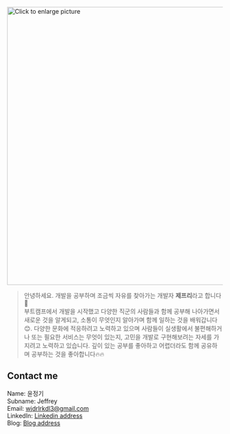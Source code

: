 <a href="https://drive.google.com/uc?export=view&id=1uzqbc64k6gn8-YA8OMrU8WfHQpyIRgDs"><img src="https://drive.google.com/uc?export=view&id=1uzqbc64k6gn8-YA8OMrU8WfHQpyIRgDs" style="width: 650px; max-width: 100%; height: auto" title="Click to enlarge picture" /></a>

<!-- <p align='center'> -->
<!-- <a href="https://www.linkedin.com/in/jung-ki-yoon-0a2345169/"><img height="30" src="https://logos-world.net/wp-content/uploads/2020/04/Linkedin-Logo-2011%E2%80%932019.png"></a>&nbsp;&nbsp; -->
<!-- <a href="https://medium.com/@10-fingers"><img height="30" padding-left="10" src="https://miro.medium.com/max/8978/1*s986xIGqhfsN8U--09_AdA.png?raw=true"></a> -->

> 안녕하세요. 개발을 공부하며 조금씩 자유를 찾아가는 개발자 **제프리**라고 합니다:wave:</br>
> 부트캠프에서 개발을 시작했고 다양한 직군의 사람들과 함께 공부해 나아가면서 새로운 것을 알게되고, 소통이 무엇인지 알아가며 함께 일하는 것을 배워갑니다:blush:.
> 다양한 문화에 적응하려고 노력하고 있으며 사람들이 실생활에서 불편해하거나 또는 필요한 서비스는 무엇이 있는지, 고민을 개발로 구현해보려는 자세를 가지려고 노력하고 있습니다.
> 깊이 있는 공부를 좋아하고 어렵더라도 함께 공유하며 공부하는 것을 좋아합니다:fire::fire:


## Contact me

Name: 윤정기 <br />
Subname: Jeffrey <br />
Email: wjdrlrkdl3@gmail.com <br />
LinkedIn: <a href="https://www.linkedin.com/in/jung-ki-yoon-0a2345169/">Linkedin address</a></br>
Blog: <a href="https://jeffrey-kor.github.io/">Blog address</a>


